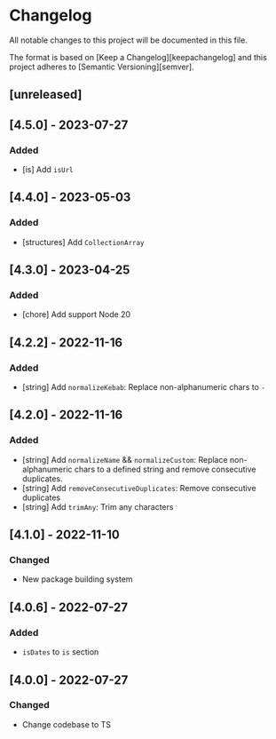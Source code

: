 # Changelog

All notable changes to this project will be documented in this file.

The format is based on [Keep a Changelog][keepachangelog]
and this project adheres to [Semantic Versioning][semver].

## [unreleased]

## [4.5.0] - 2023-07-27

### Added

- [is] Add `isUrl`

## [4.4.0] - 2023-05-03

### Added

- [structures] Add `CollectionArray`

## [4.3.0] - 2023-04-25

### Added

- [chore] Add support Node 20

## [4.2.2] - 2022-11-16

### Added

- [string] Add `normalizeKebab`: Replace non-alphanumeric chars to `-`

## [4.2.0] - 2022-11-16

### Added

- [string] Add `normalizeName` && `normalizeCustom`: Replace non-alphanumeric chars to a defined string and remove
  consecutive duplicates.
- [string] Add `removeConsecutiveDuplicates`: Remove consecutive duplicates
- [string] Add `trimAny`: Trim any characters

## [4.1.0] - 2022-11-10

### Changed

- New package building system

## [4.0.6] - 2022-07-27

### Added

- `isDates` to `is` section

## [4.0.0] - 2022-07-27

### Changed

- Change codebase to TS
